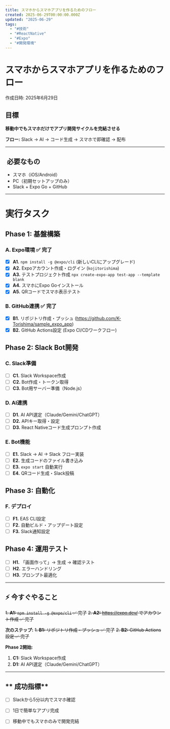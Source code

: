 ```yaml
---
title: スマホからスマホアプリを作るためのフロー
created: 2025-06-29T00:00:00.000Z
updated: "2025-06-29"
tags:
  - "#技術"
  - "#ReactNative"
  - "#Expo"
  - "#開発環境"
---
```


# スマホからスマホアプリを作るためのフロー

作成日時: 2025年6月29日

##  **目標**

**移動中でもスマホだけでアプリ開発サイクルを完結させる**

**フロー:** Slack → AI → コード生成 → スマホで即確認 → 配布

---

## ️ **必要なもの**

- スマホ（iOS/Android）
- PC（初期セットアップのみ）
- Slack + Expo Go + GitHub

---

#  **実行タスク**

## **Phase 1: 基盤構築**

### **A. Expo環境** ✅ **完了**

- [x] **A1.** `npm install -g @expo/cli` (新しいCLIにアップグレード)
- [x] **A2.** Expoアカウント作成・ログイン (`kojitorishima`)
- [x] **A3.** テストプロジェクト作成 `npx create-expo-app test-app --template blank`
- [x] **A4.** スマホにExpo Goインストール
- [x] **A5.** QRコードでスマホ表示テスト

### **B. GitHub連携** ✅ **完了**

- [x] **B1.** リポジトリ作成・プッシュ (https://github.com/K-Torishima/sample_expo_app)
- [x] **B2.** GitHub Actions設定 (Expo CI/CDワークフロー)

## **Phase 2: Slack Bot開発**

### **C. Slack準備**

- [ ] **C1.** Slack Workspace作成
- [ ] **C2.** Bot作成・トークン取得
- [ ] **C3.** Bot用サーバー準備（Node.js）

### **D. AI連携**

- [ ] **D1.** AI API選定（Claude/Gemini/ChatGPT）
- [ ] **D2.** APIキー取得・設定
- [ ] **D3.** React Nativeコード生成プロンプト作成

### **E. Bot機能**

- [ ] **E1.** Slack → AI → Slack フロー実装
- [ ] **E2.** 生成コードのファイル書き込み
- [ ] **E3.** `expo start` 自動実行
- [ ] **E4.** QRコード生成・Slack投稿

## **Phase 3: 自動化**

### **F. デプロイ**

- [ ] **F1.** EAS CLI設定
- [ ] **F2.** 自動ビルド・アップデート設定
- [ ] **F3.** Slack通知設定

## **Phase 4: 運用テスト**

- [ ] **H1.** 「画面作って」→ 生成 → 確認テスト
- [ ] **H2.** エラーハンドリング
- [ ] **H3.** プロンプト最適化

---

## **⚡ 今すぐやること**

~~1. **A1:** `npm install -g @expo/cli` ✅ 完了~~
~~2. **A2:** https://expo.dev/ でアカウント作成 ✅ 完了~~

**次のステップ:**
~~1. **B1:** リポジトリ作成・プッシュ ✅ 完了~~
~~2. **B2:** GitHub Actions設定 ✅ 完了~~

**Phase 2開始:**
1. **C1:** Slack Workspace作成
2. **D1:** AI API選定（Claude/Gemini/ChatGPT）

---

## ** 成功指標**

- [ ] Slackから5分以内でスマホ確認
- [ ] 1日で簡単なアプリ完成
- [ ] 移動中でもスマホのみで開発完結 

 